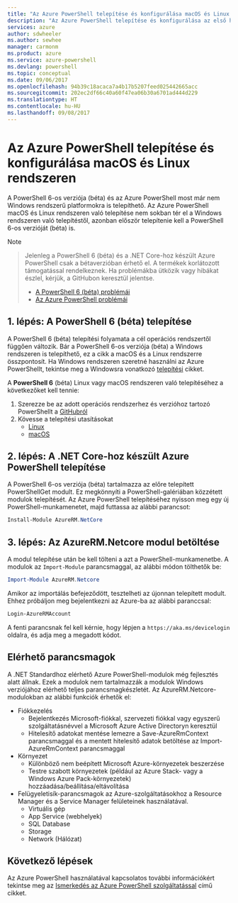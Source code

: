 ```yaml
---
title: "Az Azure PowerShell telepítése és konfigurálása macOS és Linux rendszeren | Microsoft Docs"
description: "Az Azure PowerShell telepítése és konfigurálása az első használathoz macOS és Linux rendszeren."
services: azure
author: sdwheeler
ms.author: sewhee
manager: carmonm
ms.product: azure
ms.service: azure-powershell
ms.devlang: powershell
ms.topic: conceptual
ms.date: 09/06/2017
ms.openlocfilehash: 94b39c18acaca7a4b17b5207feed025442665acc
ms.sourcegitcommit: 202ec2df66c40a60f47ea06b30a6701ad444d229
ms.translationtype: HT
ms.contentlocale: hu-HU
ms.lasthandoff: 09/08/2017
---
```

# <a name="install-and-configure-azure-powershell-on-macos-and-linux"></a>Az Azure PowerShell telepítése és konfigurálása macOS és Linux rendszeren

A PowerShell 6-os verziója (béta) és az Azure PowerShell most már nem Windows rendszerű platformokra is telepíthető.
Az Azure PowerShell macOS és Linux rendszeren való telepítése nem sokban tér el a Windows rendszeren való telepítéstől, azonban először telepítenie kell a PowerShell 6-os verzióját (béta) is.

> [!NOTE]

> Jelenleg a PowerShell 6 (béta) és a .NET Core-hoz készült Azure PowerShell csak a bétaverzióban érhető el.
> A termékek korlátozott támogatással rendelkeznek. Ha problémákba ütközik vagy hibákat észlel, kérjük, a GitHubon keresztül jelentse.
>
> * [A PowerShell 6 (béta) problémái](https://github.com/PowerShell/PowerShell/issues)
> * [Az Azure PowerShell problémái](https://github.com/azure/azure-docs-powershell/issues)

## <a name="step-1-install-powershell-6-beta"></a>1. lépés: A PowerShell 6 (béta) telepítése

A PowerShell 6 (béta) telepítési folyamata a cél operációs rendszertől függően változik.
Bár a PowerShell 6-os verziója (béta) a Windows rendszeren is telepíthető, ez a cikk a macOS és a Linux rendszerre összpontosít. Ha Windows rendszeren szeretné használni az Azure PowerShellt, tekintse meg a Windowsra vonatkozó [telepítési](./install-azurerm-ps.md) cikket.

A **PowerShell 6** (béta) Linux vagy macOS rendszeren való telepítéséhez a következőket kell tennie:

1. Szerezze be az adott operációs rendszerhez és verzióhoz tartozó PowerShellt a [GitHubról](https://github.com/powershell/powershell#get-powershell)
2. Kövesse a telepítési utasításokat
   - [Linux](https://github.com/PowerShell/PowerShell/blob/master/docs/installation/linux.md)
   - [macOS](https://github.com/PowerShell/PowerShell/blob/master/docs/installation/linux.md#macos-1012)

## <a name="step-2-install-azure-powershell-for-net-core"></a>2. lépés: A .NET Core-hoz készült Azure PowerShell telepítése

A PowerShell 6-os verziója (béta) tartalmazza az előre telepített PowerShellGet modult. Ez megkönnyíti a PowerShell-galériában közzétett modulok telepítését. Az Azure PowerShell telepítéséhez nyisson meg egy új PowerShell-munkamenetet, majd futtassa az alábbi parancsot:

```powershell
Install-Module AzureRM.NetCore
```

## <a name="step-3-load-the-azurermnetcore-module"></a>3. lépés: Az AzureRM.Netcore modul betöltése

A modul telepítése után be kell tölteni a azt a PowerShell-munkamenetbe. A modulok az `Import-Module` parancsmaggal, az alábbi módon tölthetők be:

```powershell
Import-Module AzureRM.Netcore
```

Amikor az importálás befejeződött, tesztelheti az újonnan telepített modult. Ehhez próbáljon meg bejelentkezni az Azure-ba az alábbi paranccsal:

```powershell
Login-AzureRMAccount
```

A fenti parancsnak fel kell kérnie, hogy lépjen a `https://aka.ms/devicelogin` oldalra, és adja meg a megadott kódot.

## <a name="available-cmdlets"></a>Elérhető parancsmagok

A .NET Standardhoz elérhető Azure PowerShell-modulok még fejlesztés alatt állnak. Ezek a modulok nem tartalmazzák a modulok Windows verziójához elérhető teljes parancsmagkészletét. Az AzureRM.Netcore-modulokban az alábbi funkciók érhetők el:

* Fiókkezelés
  - Bejelentkezés Microsoft-fiókkal, szervezeti fiókkal vagy egyszerű szolgáltatásnévvel a Microsoft Azure Active Directoryn keresztül
  - Hitelesítő adatokat mentése lemezre a Save-AzureRmContext parancsmaggal és a mentett hitelesítő adatok betöltése az Import-AzureRmContext parancsmaggal
* Környezet
  - Különböző nem beépített Microsoft Azure-környezetek beszerzése
  - Testre szabott környezetek (például az Azure Stack- vagy a Windows Azure Pack-környezetek) hozzáadása/beállítása/eltávolítása
* Felügyeletisík-parancsmagok az Azure-szolgáltatásokhoz a Resource Manager és a Service Manager felületeinek használatával.
  - Virtuális gép
  - App Service (webhelyek)
  - SQL Database
  - Storage
  - Network (Hálózat)

## <a name="next-steps"></a>Következő lépések

Az Azure PowerShell használatával kapcsolatos további információkért tekintse meg az [Ismerkedés az Azure PowerShell szolgáltatással](get-started-azureps.md) című cikket.

